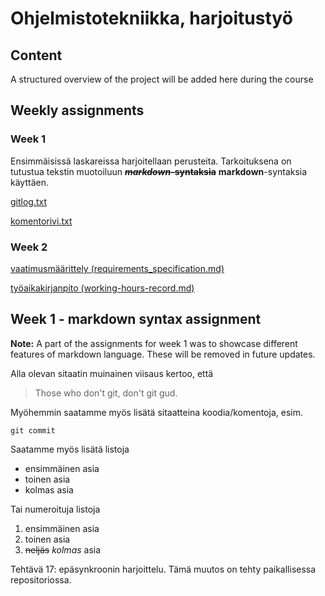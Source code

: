 # Ohjelmistotekniikka, harjoitustyö

## Content
A structured  overview of the project will be added here during the course

## Weekly assignments

### Week 1
Ensimmäisissä laskareissa harjoitellaan perusteita. Tarkoituksena on tutustua tekstin muotoiluun ~~**_markdown_-syntaksia**~~ **markdown**-syntaksia käyttäen. 

[gitlog.txt](laskarit/viikko1/gitlog.txt)

[komentorivi.txt](laskarit/viikko1/komentorivi.txt)

### Week 2

[vaatimusmäärittely (requirements_specification.md)](documentation/requirements_specification.md)

[työaikakirjanpito (working-hours-record.md)](documentaion/working-hours-record.md)


## Week 1 - markdown syntax assignment
**Note:** A part of the assignments for week 1 was to showcase different features of markdown language. These will be removed in future updates. 

Alla olevan sitaatin muinainen viisaus kertoo, että

> Those who don't git, don't git gud. 

Myöhemmin saatamme myös lisätä sitaatteina koodia/komentoja, esim.
```
git commit
```

Saatamme myös lisätä listoja
- ensimmäinen asia
- toinen asia
- kolmas asia

Tai numeroituja listoja
1. ensimmäinen asia
2. toinen asia
3. ~~neljäs~~ *kolmas* asia

Tehtävä 17: epäsynkroonin harjoittelu. Tämä muutos on tehty paikallisessa repositoriossa. 
